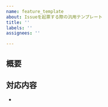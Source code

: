 ```yaml
---
name: feature_template
about: Issueを起票する際の汎用テンプレート
title: ''
labels: ''
assignees: ''

---
```


## 概要

## 対応内容
-
